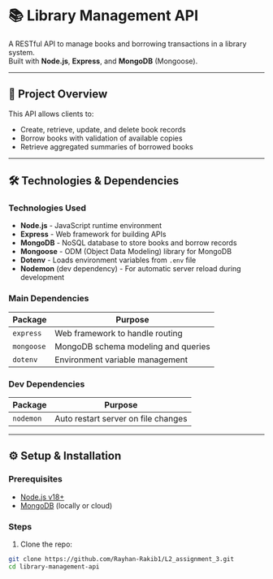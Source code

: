 # 📚 Library Management API

A RESTful API to manage books and borrowing transactions in a library system.  
Built with **Node.js**, **Express**, and **MongoDB** (Mongoose).

---

## 🚀 Project Overview

This API allows clients to:

- Create, retrieve, update, and delete book records  
- Borrow books with validation of available copies  
- Retrieve aggregated summaries of borrowed books

---

## 🛠️ Technologies & Dependencies

### Technologies Used

- **Node.js** - JavaScript runtime environment  
- **Express** - Web framework for building APIs  
- **MongoDB** - NoSQL database to store books and borrow records  
- **Mongoose** - ODM (Object Data Modeling) library for MongoDB  
- **Dotenv** - Loads environment variables from `.env` file  
- **Nodemon** (dev dependency) - For automatic server reload during development

### Main Dependencies

| Package     | Purpose                                |
|-------------|---------------------------------------|
| `express`   | Web framework to handle routing       |
| `mongoose`  | MongoDB schema modeling and queries   |
| `dotenv`    | Environment variable management       |

### Dev Dependencies

| Package   | Purpose                              |
|-----------|-------------------------------------|
| `nodemon` | Auto restart server on file changes |

---

## ⚙️ Setup & Installation

### Prerequisites

- [Node.js v18+](https://nodejs.org/)  
- [MongoDB](https://www.mongodb.com/try/download/community) (locally or cloud)

### Steps

1. Clone the repo:

```bash
git clone https://github.com/Rayhan-Rakib1/L2_assignment_3.git
cd library-management-api
